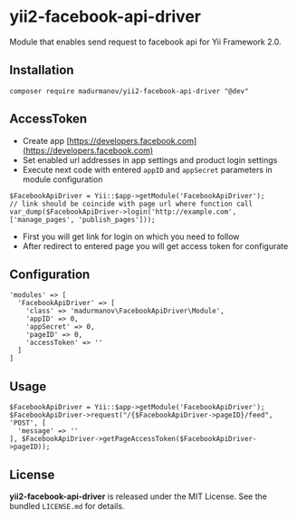 # yii2-facebook-api-driver
Module that enables send request to facebook api for Yii Framework 2.0.

## Installation
```
composer require madurmanov/yii2-facebook-api-driver "@dev"
```

## AccessToken
- Create app [https://developers.facebook.com](https://developers.facebook.com)
- Set enabled url addresses in app settings and product login settings
- Execute next code with entered `appID` and `appSecret` parameters in module configuration
```
$FacebookApiDriver = Yii::$app->getModule('FacebookApiDriver');
// link should be coincide with page url where function call
var_dump($FacebookApiDriver->login('http://example.com', ['manage_pages', 'publish_pages']));
```
- First you will get link for login on which you need to follow
- After redirect to entered page you will get access token for configurate

## Configuration
```
'modules' => [
  'FacebookApiDriver' => [
    'class' => 'madurmanov\FacebookApiDriver\Module',
    'appID' => 0,
    'appSecret' => 0,
    'pageID' => 0,
    'accessToken' => ''
  ]
]
```

## Usage
```
$FacebookApiDriver = Yii::$app->getModule('FacebookApiDriver');
$FacebookApiDriver->request("/{$FacebookApiDriver->pageID}/feed", 'POST', [
  'message' => ''
], $FacebookApiDriver->getPageAccessToken($FacebookApiDriver->pageID));
```

## License
**yii2-facebook-api-driver** is released under the MIT License. See the bundled `LICENSE.md` for details.
